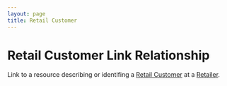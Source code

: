 ```yaml
---
layout: page
title: Retail Customer
---
```

# Retail Customer Link Relationship

Link to a resource describing or identifing a [Retail Customer](../concepts/retail-customer) at a [Retailer](../concepts/retailer).

